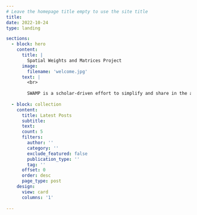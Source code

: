 ```yaml
---
# Leave the homepage title empty to use the site title
title:
date: 2022-10-24
type: landing

sections:
  - block: hero
    content:
      title: |
        Spatial Weights and Matrices Project
      image:
        filename: 'welcome.jpg'
      text: |
        <br>
        
        SWAMP is a scholar-driven effort to simplify and share in the analysis of spatial data in the social sciences. Click on the the archive link to explore submitted data.
  
  - block: collection
    content:
      title: Latest Posts
      subtitle:
      text:
      count: 5
      filters:
        author: ''
        category: ''
        exclude_featured: false
        publication_type: ''
        tag: ''
      offset: 0
      order: desc
      page_type: post
    design:
      view: card
      columns: '1'
  
---		
```

